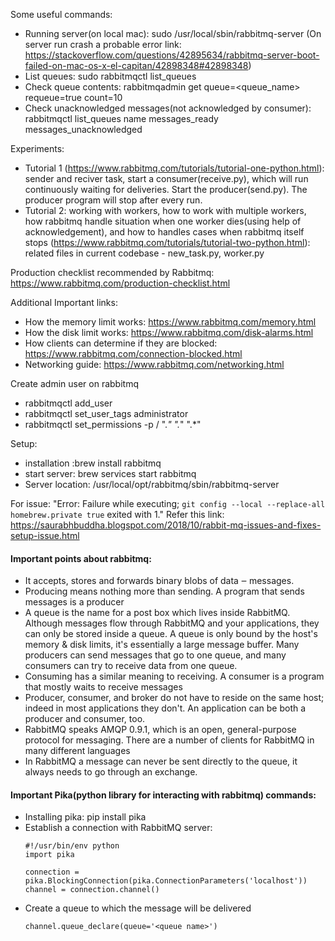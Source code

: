 Some useful commands:
   - Running server(on local mac): sudo /usr/local/sbin/rabbitmq-server (On server run crash a probable error link: https://stackoverflow.com/questions/42895634/rabbitmq-server-boot-failed-on-mac-os-x-el-capitan/42898348#42898348)
   - List queues: sudo rabbitmqctl list_queues
   - Check queue contents: rabbitmqadmin get queue=<queue_name> requeue=true count=10
   - Check unacknowledged messages(not acknowledged by consumer): rabbitmqctl list_queues name messages_ready messages_unacknowledged
   
Experiments:
   - Tutorial 1 (https://www.rabbitmq.com/tutorials/tutorial-one-python.html): sender and reciver task, start a consumer(receive.py), which will run continuously waiting for deliveries.  Start the producer(send.py). The producer program will stop after every run.
   - Tutorial 2: working with workers, how to work with multiple workers, how rabbitmq handle situation when one worker dies(using help of acknowledgement), and how to handles cases when rabbitmq itself stops (https://www.rabbitmq.com/tutorials/tutorial-two-python.html): related files in current codebase - new_task.py, worker.py


Production checklist recommended by Rabbitmq: https://www.rabbitmq.com/production-checklist.html

Additional Important links:
 - How the memory limit works: https://www.rabbitmq.com/memory.html
 - How the disk limit works: https://www.rabbitmq.com/disk-alarms.html
 - How clients can determine if they are blocked: https://www.rabbitmq.com/connection-blocked.html
 - Networking guide: https://www.rabbitmq.com/networking.html
 
Create admin user on rabbitmq
  - rabbitmqctl add_user <username> <password>
  - rabbitmqctl set_user_tags <username> administrator
  - rabbitmqctl set_permissions -p / <username> ".*" ".*" ".*"

Setup:
 - installation :brew install rabbitmq
 - start server: brew services start rabbitmq
 - Server location: /usr/local/opt/rabbitmq/sbin/rabbitmq-server

For issue: "Error: Failure while executing; `git config --local --replace-all homebrew.private true` exited with 1."
Refer this link: https://saurabhbuddha.blogspot.com/2018/10/rabbit-mq-issues-and-fixes-setup-issue.html


#### Important points about rabbitmq:
 - It accepts, stores and forwards binary blobs of data ‒ messages. 
 - Producing means nothing more than sending. A program that sends messages is a producer
 - A queue is the name for a post box which lives inside RabbitMQ. Although messages flow through RabbitMQ and your applications, they can only be stored inside a queue. A queue is only bound by the host's memory & disk limits, it's essentially a large message buffer. Many producers can send messages that go to one queue, and many consumers can try to receive data from one queue. 
 - Consuming has a similar meaning to receiving. A consumer is a program that mostly waits to receive messages
 - Producer, consumer, and broker do not have to reside on the same host; indeed in most applications they don't. An application can be both a producer and consumer, too. 
 - RabbitMQ speaks AMQP 0.9.1, which is an open, general-purpose protocol for messaging. There are a number of clients for RabbitMQ in many different languages
 - In RabbitMQ a message can never be sent directly to the queue, it always needs to go through an exchange. 
 
#### Important Pika(python library for interacting with rabbitmq) commands:
 - Installing pika: pip install pika
 - Establish a connection with RabbitMQ server:
   ```
   #!/usr/bin/env python
   import pika

   connection = pika.BlockingConnection(pika.ConnectionParameters('localhost'))
   channel = connection.channel()
   ```
 - Create a queue to which the message will be delivered
   ```
   channel.queue_declare(queue='<queue name>')
   ```
 

